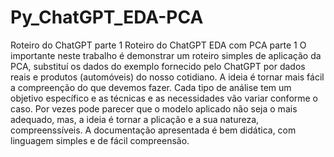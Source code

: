 # Py_ChatGPT_EDA-PCA
Roteiro do ChatGPT parte 1
Roteiro do ChatGPT EDA com PCA parte 1 O importante neste trabalho é demonstrar um roteiro simples de aplicação da PCA, substituí os dados do exemplo fornecido pelo ChatGPT por dados reais e produtos (automóveis) do nosso cotidiano. A ideia é tornar mais fácil a compreenção do que devemos fazer. Cada tipo de análise tem um objetivo específico e as técnicas e as necessidades vão variar conforme o caso. Por vezes pode parecer que o modelo aplicado não seja o mais adequado, mas, a ideia é tornar a plicação e a sua natureza, compreenssíveis.
A documentação apresentada é bem didática, com linguagem simples e de fácil compreensão.

